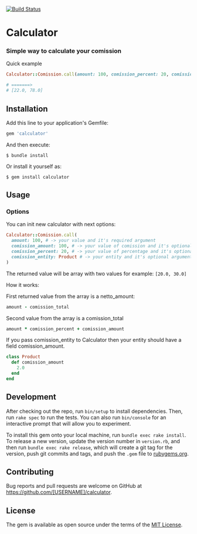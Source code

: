 [![Build Status](https://travis-ci.org/serjpetrenko/calculator.svg?branch=master)](https://travis-ci.org/serjpetrenko/calculator)

# Calculator

### Simple way to calculate your comission

Quick example
```ruby
Calculator::Comission.call(amount: 100, comission_percent: 20, comission_amount: 2.0)

# =======>
# [22.0, 78.0]
```

## Installation

Add this line to your application's Gemfile:

```ruby
gem 'calculator'
```

And then execute:

    $ bundle install

Or install it yourself as:

    $ gem install calculator

## Usage

### Options
You can init new calculator with next options:

```ruby
Calculator::Comission.call(
  amount: 100, # -> your value and it's required argument
  comission_amount: 100, # -> your value of comission and it's optional argument, by default it's equal to 1.0
  comission_percent: 20, # -> your value of percentage and it's optional argument, by default it's equal to 20
  comission_entity: Product # -> your entity and it's optional argument, by default it's equal to nil
)
```

The returned value will be array with two values for example: `[20.0, 30.0]`

How it works:

First returned value from the array is a netto_amount:

```ruby
amount - comission_total
```

Second value from the array is a comission_total

```ruby
amount * comission_percent + comission_amount
```

If you pass comission_entity to Calculator then your entity should have a field comission_amount.

```ruby
class Product
  def comission_amount
    2.0
  end
end
```


## Development

After checking out the repo, run `bin/setup` to install dependencies. Then, run `rake spec` to run the tests. You can also run `bin/console` for an interactive prompt that will allow you to experiment.

To install this gem onto your local machine, run `bundle exec rake install`. To release a new version, update the version number in `version.rb`, and then run `bundle exec rake release`, which will create a git tag for the version, push git commits and tags, and push the `.gem` file to [rubygems.org](https://rubygems.org).

## Contributing

Bug reports and pull requests are welcome on GitHub at https://github.com/[USERNAME]/calculator.


## License

The gem is available as open source under the terms of the [MIT License](https://opensource.org/licenses/MIT).
